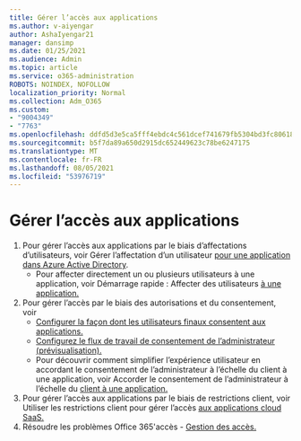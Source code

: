 ```yaml
---
title: Gérer l’accès aux applications
ms.author: v-aiyengar
author: AshaIyengar21
manager: dansimp
ms.date: 01/25/2021
ms.audience: Admin
ms.topic: article
ms.service: o365-administration
ROBOTS: NOINDEX, NOFOLLOW
localization_priority: Normal
ms.collection: Adm_O365
ms.custom:
- "9004349"
- "7763"
ms.openlocfilehash: ddfd5d3e5ca5fff4ebdc4c561dcef741679fb5304bd3fc80618016dc90a0d19f
ms.sourcegitcommit: b5f7da89a650d2915dc652449623c78be6247175
ms.translationtype: MT
ms.contentlocale: fr-FR
ms.lasthandoff: 08/05/2021
ms.locfileid: "53976719"
---
```

# <a name="manage-application-access"></a>Gérer l’accès aux applications

1. Pour gérer l’accès aux applications par le biais d’affectations d’utilisateurs, voir Gérer l’affectation d’un utilisateur [pour une application dans Azure Active Directory](https://docs.microsoft.com/azure/active-directory/manage-apps/assign-user-or-group-access-portal).
    - Pour affecter directement un ou plusieurs utilisateurs à une application, voir Démarrage rapide : Affecter des utilisateurs [à une application.](https://docs.microsoft.com/azure/active-directory/manage-apps/assign-user-or-group-access-portal)
1. Pour gérer l’accès par le biais des autorisations et du consentement, voir
    - [Configurer la façon dont les utilisateurs finaux consentent aux applications.](https://docs.microsoft.com/azure/active-directory/manage-apps/configure-user-consent?tabs=azure-portal) 
    - [Configurez le flux de travail de consentement de l’administrateur (prévisualisation).](https://docs.microsoft.com/azure/active-directory/manage-apps/configure-admin-consent-workflow) 
    - Pour découvrir comment simplifier l’expérience utilisateur en accordant le consentement de l’administrateur à l’échelle du client à une application, voir Accorder le consentement de l’administrateur à l’échelle du [client à une application.](https://docs.microsoft.com/azure/active-directory/manage-apps/grant-admin-consent) 
1. Pour gérer l’accès aux applications par le biais de restrictions client, voir Utiliser les restrictions client pour gérer l’accès [aux applications cloud SaaS.](https://docs.microsoft.com/azure/active-directory/manage-apps/tenant-restrictions) 
1. Résoudre les problèmes Office 365'accès - [Gestion des accès.](https://docs.microsoft.com/office365/troubleshoot/access-management/cannot-add-guest-users-in-m365-admin-center)

